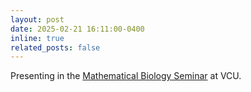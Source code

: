 ```yaml
---
layout: post
date: 2025-02-21 16:11:00-0400
inline: true
related_posts: false
---
```


Presenting in the <a href='https://math.vcu.edu/events/biomath-seminar/#d.en.592402'>Mathematical Biology Seminar</a> at VCU.
